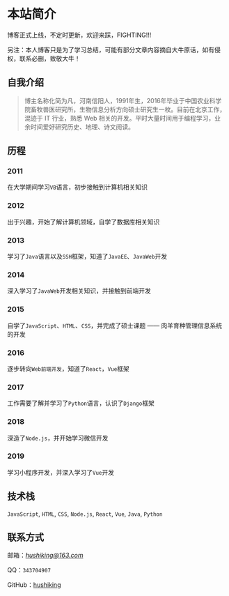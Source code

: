 # 本站简介

博客正式上线，不定时更新，欢迎来踩，FIGHTING!!!

另注：本人博客只是为了学习总结，可能有部分文章内容摘自大牛原话，如有侵权，联系必删，致敬大牛！

## 自我介绍

> 博主名称化简为凡，河南信阳人，1991年生，2016年毕业于中国农业科学院畜牧兽医研究所，生物信息分析方向硕士研究生一枚。目前在北京工作，混迹于 IT 行业，熟悉 Web 相关的开发。平时大量时间用于编程学习，业余时间爱好研究历史、地理、诗文阅读。

## 历程

### 2011

在大学期间学习`VB`语言，初步接触到计算机相关知识

### 2012

出于兴趣，开始了解计算机领域，自学了数据库相关知识

### 2013

学习了`Java`语言以及`SSH`框架，知道了`JavaEE`、`JavaWeb`开发

### 2014

深入学习了`JavaWeb`开发相关知识，并接触到前端开发

### 2015

自学了`JavaScript`、`HTML`、`CSS`，并完成了硕士课题 —— 肉羊育种管理信息系统的开发

### 2016

逐步转向`Web前端开发`，知道了`React`，`Vue`框架

### 2017

工作需要了解并学习了`Python`语言，认识了`Django`框架

### 2018

深造了`Node.js`，并开始学习微信开发

### 2019

学习小程序开发，并深入学习了`Vue`开发

## 技术栈

`JavaScript`, `HTML`, `CSS`, `Node.js`, `React`, `Vue`, `Java`,  `Python`

## 联系方式

邮箱：*hushiking@163.com*

QQ：`343704907`

GitHub：[hushiking](https://github.com/hushiking)
